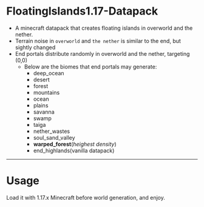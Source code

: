 # FloatingIslands1.17-Datapack
- A minecraft datapack that creates floating islands in overworld and the nether.
- Terrain noise in `overworld` and `the nether` is similar to the end, but sightly changed
- End portals distribute randomly in overworld and the nether, targeting (0,0)
  - Below are the biomes that end portals may generate:
    - deep_ocean
    - desert
    - forest
    - mountains
    - ocean
    - plains
    - savanna
    - swamp
    - taiga
    - nether_wastes
    - soul_sand_valley
    - **warped_forest**(*heighest density*)
    - end_highlands(vanilla datapack)
--------------------------------
# Usage
Load it with 1.17.x Minecraft before world generation, and enjoy.
